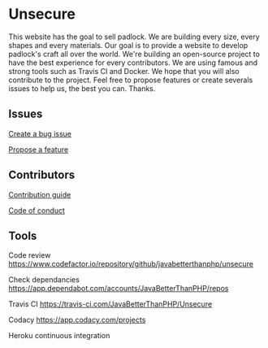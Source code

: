 # Unsecure

This website has the goal to sell padlock. We are building every size, every shapes and every materials. Our goal is to provide a website to develop padlock's craft all over the world. We're building an open-source project to have the best experience for every contributors. We are using famous and strong tools such as Travis CI and Docker. We hope that you will also contribute to the project. Feel free to propose features or create severals issues to help us, the best you can. Thanks.

## Issues

[Create a bug issue](https://github.com/kevinlonguet/Unsecure/issues/new?template=bug_issue.md)

[Propose a feature](https://github.com/kevinlonguet/Unsecure/issues/new?feature_issue.md)

## Contributors

[Contribution guide](https://github.com/JavaBetterThanPHP/Unsecure/blob/master/CONTRIBUTING.md)  

[Code of conduct](https://github.com/JavaBetterThanPHP/Unsecure/blob/master/CODE_OF_CONDUCT.rst)  

## Tools
 
 Code review
 https://www.codefactor.io/repository/github/javabetterthanphp/unsecure
 
 Check dependancies
 https://app.dependabot.com/accounts/JavaBetterThanPHP/repos
 
 Travis CI 
 https://travis-ci.com/JavaBetterThanPHP/Unsecure
 
 Codacy 
 https://app.codacy.com/projects
 
 Heroku continuous integration
